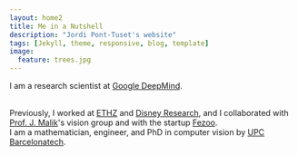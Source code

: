 ```yaml
---
layout: home2
title: Me in a Nutshell
description: "Jordi Pont-Tuset's website"
tags: [Jekyll, theme, responsive, blog, template]
image:
  feature: trees.jpg
---
```


I am a research scientist at <a href="https://deepmind.google" target="_blank">Google DeepMind</a>.

<br />
Previously, I worked at <a href="http://www.vision.ee.ethz.ch/index.en.html" target="_blank">ETHZ</a>
and <a href="http://www.disneyresearch.com/research-labs/disney-research-zurich/" target="_blank">Disney Research</a>,
and I collaborated with <a href="http://www.cs.berkeley.edu/~malik/" target="_blank">Prof. J. Malik</a>'s vision group 
and with the startup <a href="https://gestoos.com" target="_blank">Fezoo</a>.

<br />
I am a mathematician, engineer, and PhD in computer vision by <a href="http://www.upc.edu" target="_blank">UPC Barcelonatech</a>.

